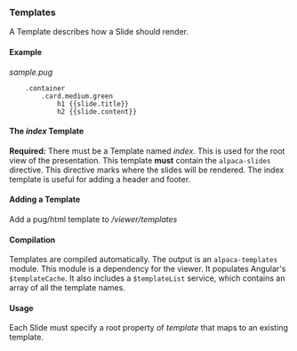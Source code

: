 ### Templates

A Template describes how a Slide should render.

#### Example
*sample.pug*

```pug
    .container
        .card.medium.green
            h1 {{slide.title}}
            h2 {{slide.content}}
```

#### The *index* Template
**Required:** There must be a Template named *index*. This is used for the root view of the presentation. This template **must** contain the `alpaca-slides` directive. This directive marks where the slides will be rendered. The index template is useful for adding a header and footer.

#### Adding a Template
Add a pug/html template to */viewer/templates*

#### Compilation
Templates are compiled automatically. The output is an `alpaca-templates` module. This module is a dependency for the viewer. It populates Angular's `$templateCache`. It also includes a `$templateList` service, which contains an array of all the template names.

#### Usage
Each Slide must specify a root property of *template* that maps to an existing template.


